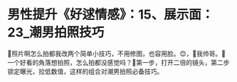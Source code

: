 # 男性提升《好逑情感》：15、展示面：23_潮男拍照技巧

🎼照片啊怎么拍都我改两个简单小技巧，不用修图，也容用脸。😊，🎼我帅哥。🎼一个好看的角落想拍照，怎么拍都没感觉吗？🎼第一步，打开二倍的镜头，第二步锁定曝光，拉低数值，这样的组合对潮男拍照必备技巧。

